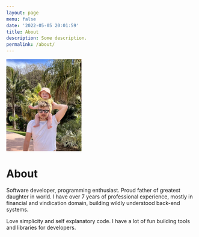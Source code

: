 ```yaml
---
layout: page
menu: false
date: '2022-05-05 20:01:59'
title: About
description: Some description.
permalink: /about/
---
```


<img class="img-rounded" src="/assets/img/uploads/profile.jpg" alt="Grzegorz Bułat" width="200">

# About

Software developer, programming enthusiast. Proud father of greatest daughter in world. I have over 7 years of professional experience, mostly in financial and vindication domain, building wildly understood back-end systems.

Love simplicity and self explanatory code. I have a lot of fun building tools and libraries for developers. 

